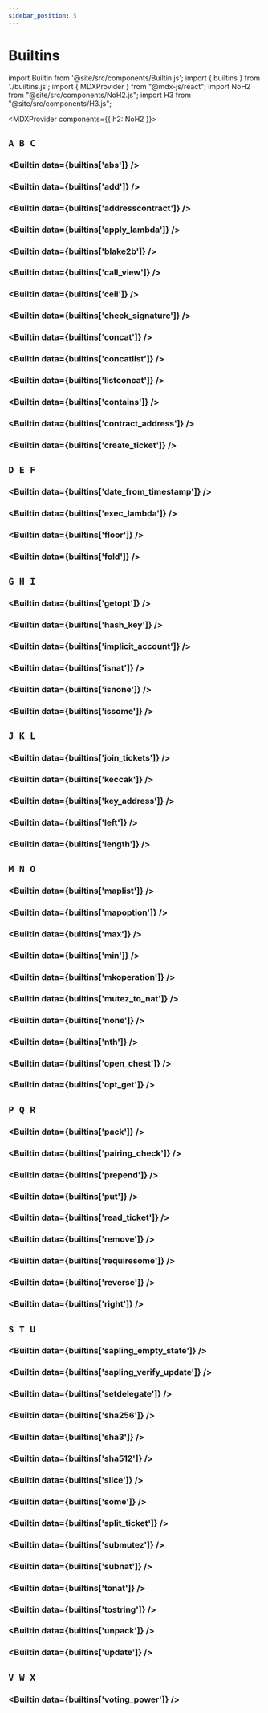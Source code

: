 ```yaml
---
sidebar_position: 5
---
```


# Builtins

import Builtin from '@site/src/components/Builtin.js';
import { builtins } from './builtins.js';
import { MDXProvider } from "@mdx-js/react";
import NoH2 from "@site/src/components/NoH2.js";
import H3 from "@site/src/components/H3.js";

<MDXProvider components={{ h2: NoH2 }}>

## `A B C`

<H3 page="builtins" value={builtins['abs'].sig} />

<Builtin data={builtins['abs']} />

<H3 page="builtins" value={builtins['add'].sig} />

<Builtin data={builtins['add']} />

<H3 page="builtins" value={builtins['addresscontract'].sig} />

<Builtin data={builtins['addresscontract']} />

<H3 page="builtins" value={builtins['apply_lambda'].sig} />

<Builtin data={builtins['apply_lambda']} />

<H3 page="builtins" value={builtins['blake2b'].sig} />

<Builtin data={builtins['blake2b']} />

<H3 page="builtins" value={builtins['call_view'].sig}/>

<Builtin data={builtins['call_view']} />

<H3 page="builtins" value={builtins['ceil'].sig} />

<Builtin data={builtins['ceil']} />

<H3 page="builtins" value={builtins['check_signature'].sig} />

<Builtin data={builtins['check_signature']} />

<H3 page="builtins" value={builtins['concat'].sig} />

<Builtin data={builtins['concat']} />

<H3 page="builtins" value={builtins['concatlist'].sig} />

<Builtin data={builtins['concatlist']} />

<H3 page="builtins" value={builtins['listconcat'].sig} />

<Builtin data={builtins['listconcat']} />

<H3 page="builtins" value={builtins['contains'].sig} />

<Builtin data={builtins['contains']} />

<H3 page="builtins" value={builtins['contract_address'].sig} />

<Builtin data={builtins['contract_address']} />

<H3 page="builtins" value={builtins['create_ticket'].sig} />

<Builtin data={builtins['create_ticket']} />

## `D E F`

<H3 page="builtins" value={builtins['date_from_timestamp'].sig} />

<Builtin data={builtins['date_from_timestamp']} />

<H3 page="builtins" value={builtins['exec_lambda'].sig} />

<Builtin data={builtins['exec_lambda']} />

<H3 page="builtins" value={builtins['floor'].sig} />

<Builtin data={builtins['floor']} />

<H3 page="builtins" value={builtins['fold'].sig} />

<Builtin data={builtins['fold']} />

## `G H I`

<H3 page="builtins" value={builtins['getopt'].sig} />

<Builtin data={builtins['getopt']} />

<H3 page="builtins" value={builtins['hash_key'].sig} />

<Builtin data={builtins['hash_key']} />

<H3 page="builtins" value={builtins['implicit_account'].sig} />

<Builtin data={builtins['implicit_account']} />

<H3 page="builtins" value={builtins['isnat'].sig} />

<Builtin data={builtins['isnat']} />

<H3 page="builtins" value={builtins['isnone'].sig} />

<Builtin data={builtins['isnone']} />

<H3 page="builtins" value={builtins['issome'].sig} />

<Builtin data={builtins['issome']} />

## `J K L`

<H3 page="builtins" value={builtins['join_tickets'].sig} />

<Builtin data={builtins['join_tickets']} />

<H3 page="builtins" value={builtins['keccak'].sig} />

<Builtin data={builtins['keccak']} />

<H3 page="builtins" value={builtins['key_address'].sig} />

<Builtin data={builtins['key_address']} />

<H3 page="builtins" value={builtins['left'].sig} />

<Builtin data={builtins['left']} />

<H3 page="builtins" value={builtins['length'].sig} />

<Builtin data={builtins['length']} />

## `M N O`

<H3 page="builtins" value={builtins['maplist'].sig} />

<Builtin data={builtins['maplist']} />

<H3 page="builtins" value={builtins['mapoption'].sig} />

<Builtin data={builtins['mapoption']} />

<H3 page="builtins" value={builtins['max'].sig} />

<Builtin data={builtins['max']} />

<H3 page="builtins" value={builtins['min'].sig} />

<Builtin data={builtins['min']} />

<H3 page="builtins" value={builtins['mkoperation'].sig} />

<Builtin data={builtins['mkoperation']} />

<H3 page="builtins" value={builtins['mutez_to_nat'].sig} />

<Builtin data={builtins['mutez_to_nat']} />

<H3 page="builtins" value={builtins['none'].sig} />

<Builtin data={builtins['none']} />

<H3 page="builtins" value={builtins['nth'].sig} />

<Builtin data={builtins['nth']} />

<H3 page="builtins" value={builtins['open_chest'].sig} />

<Builtin data={builtins['open_chest']} />

<H3 page="builtins" value={builtins['opt_get'].sig} />

<Builtin data={builtins['opt_get']} />

## `P Q R`

<H3 page="builtins" value={builtins['pack'].sig} />

<Builtin data={builtins['pack']} />

<H3 page="builtins" value={builtins['pairing_check'].sig} />

<Builtin data={builtins['pairing_check']} />

<H3 page="builtins" value={builtins['prepend'].sig} />

<Builtin data={builtins['prepend']} />

<H3 page="builtins" value={builtins['put'].sig} />

<Builtin data={builtins['put']} />

<H3 page="builtins" value={builtins['read_ticket'].sig} />

<Builtin data={builtins['read_ticket']} />

<H3 page="builtins" value={builtins['remove'].sig} />

<Builtin data={builtins['remove']} />

<H3 page="builtins" value={builtins['requiresome'].sig} />

<Builtin data={builtins['requiresome']} />

<H3 page="builtins" value={builtins['reverse'].sig} />

<Builtin data={builtins['reverse']} />

<H3 page="builtins" value={builtins['right'].sig} />

<Builtin data={builtins['right']} />

## `S T U`

<H3 page="builtins" value={builtins['sapling_empty_state'].sig} />

<Builtin data={builtins['sapling_empty_state']} />

<H3 page="builtins" value={builtins['sapling_verify_update'].sig} />

<Builtin data={builtins['sapling_verify_update']} />

<H3 page="builtins" value={builtins['setdelegate'].sig} />

<Builtin data={builtins['setdelegate']} />

<H3 page="builtins" value={builtins['sha256'].sig} />

<Builtin data={builtins['sha256']} />

<H3 page="builtins" value={builtins['sha3'].sig} />

<Builtin data={builtins['sha3']} />

<H3 page="builtins" value={builtins['sha512'].sig} />

<Builtin data={builtins['sha512']} />

<H3 page="builtins" value={builtins['slice'].sig} />

<Builtin data={builtins['slice']} />

<H3 page="builtins" value={builtins['some'].sig} />

<Builtin data={builtins['some']} />

<H3 page="builtins" value={builtins['split_ticket'].sig} />

<Builtin data={builtins['split_ticket']} />

<H3 page="builtins" value={builtins['submutez'].sig} />

<Builtin data={builtins['submutez']} />

<H3 page="builtins" value={builtins['subnat'].sig} />

<Builtin data={builtins['subnat']} />

<H3 page="builtins" value={builtins['tonat'].sig} />

<Builtin data={builtins['tonat']} />

<H3 page="builtins" value={builtins['tostring'].sig} />

<Builtin data={builtins['tostring']} />

<H3 page="builtins" value={builtins['unpack'].sig} />

<Builtin data={builtins['unpack']} />

<H3 page="builtins" value={builtins['update'].sig} />

<Builtin data={builtins['update']} />

## `V W X`

<H3 page="builtins" value={builtins['voting_power'].sig} />

<Builtin data={builtins['voting_power']} />














</MDXProvider>